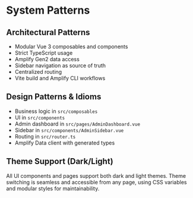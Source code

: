 # System Patterns

## Architectural Patterns
- Modular Vue 3 composables and components
- Strict TypeScript usage
- Amplify Gen2 data access
- Sidebar navigation as source of truth
- Centralized routing
- Vite build and Amplify CLI workflows

## Design Patterns & Idioms
- Business logic in `src/composables`
- UI in `src/components`
- Admin dashboard in `src/pages/AdminDashboard.vue`
- Sidebar in `src/components/AdminSidebar.vue`
- Routing in `src/router.ts`
- Amplify Data client with generated types

## Theme Support (Dark/Light)
All UI components and pages support both dark and light themes. Theme switching is seamless and accessible from any page, using CSS variables and modular styles for maintainability.
